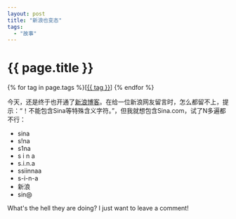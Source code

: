 ```yaml
---
layout: post
title: "新浪也变态"
tags:
  - "故事"
---
```


# {{ page.title }}

<div class="tags">
{% for tag in page.tags %}[<a class="tag" href="/tags.html#{{ tag }}">{{ tag }}</a>] {% endfor %}
</div>



今天，还是终于也开通了[新浪博客](http://blog.sina.com.cn/seven1240)。在给一位新浪网友留言时，怎么都留不上，提示：“！不能包含Sina等特殊含义字符。”，但我就想包含Sina.com，试了N多遍都不行：

* sina
* s!na
* s1na
* s i n a
* s.i.n.a
* ssiinnaa
* s-i-n-a
* 新浪
* sin@



What's the hell they are doing? I just want to leave a comment!

